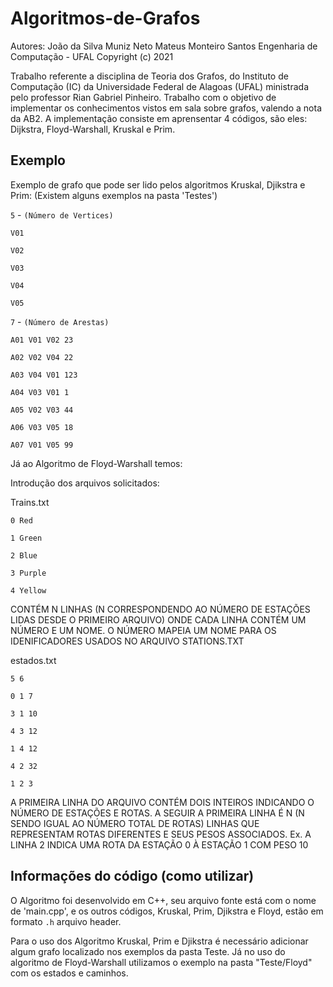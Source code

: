 # Algoritmos-de-Grafos
Autores:     João da Silva Muniz Neto 
             Mateus Monteiro Santos
             Engenharia de Computação - UFAL
             Copyright (c) 2021   

Trabalho referente a disciplina de Teoria dos Grafos, do Instituto de Computação (IC) da Universidade Federal de Alagoas (UFAL) ministrada pelo professor Rian Gabriel Pinheiro. Trabalho com o objetivo de implementar os conhecimentos vistos em sala sobre grafos, valendo a nota da AB2. A implementação consiste em aprensentar 4 códigos, são eles: Dijkstra, Floyd-Warshall, Kruskal e Prim.

## Exemplo

Exemplo de grafo que pode ser lido pelos algoritmos Kruskal, Djikstra e Prim: (Existem alguns exemplos na pasta 'Testes')

`5` - `(Número de Vertices)`

`V01`

`V02`

`V03`

`V04`

`V05`

`7` - `(Número de Arestas)`

`A01 V01 V02 23`

`A02 V02 V04 22`

`A03 V04 V01 123`

`A04 V03 V01 1`

`A05 V02 V03 44`

`A06 V03 V05 18`

`A07 V01 V05 99`

Já ao Algoritmo de Floyd-Warshall temos:

Introdução dos arquivos solicitados:

Trains.txt

`0 Red`

`1 Green`

`2 Blue`

`3 Purple`

`4 Yellow`

CONTÉM N LINHAS (N CORRESPONDENDO AO NÚMERO DE ESTAÇÕES LIDAS DESDE O PRIMEIRO ARQUIVO)
ONDE CADA LINHA CONTÉM UM NÚMERO E UM NOME. O NÚMERO MAPEIA UM NOME PARA OS IDENIFICADORES
USADOS NO ARQUIVO STATIONS.TXT

estados.txt

`5 6`

`0 1 7`

`3 1 10`

`4 3 12`

`1 4 12`

`4 2 32`

`1 2 3`

A PRIMEIRA LINHA DO ARQUIVO CONTÉM DOIS INTEIROS INDICANDO O NÚMERO DE ESTAÇÕES E ROTAS. 
A SEGUIR A PRIMEIRA LINHA É N (N SENDO IGUAL AO NÚMERO TOTAL DE ROTAS) LINHAS QUE REPRESENTAM
ROTAS DIFERENTES E SEUS PESOS ASSOCIADOS.
Ex.
A LINHA 2 INDICA UMA ROTA DA ESTAÇÃO 0 À ESTAÇÃO 1 COM PESO 10 

## Informações do código (como utilizar)

 O Algoritmo foi desenvolvido em C++, seu arquivo fonte está com o nome de 'main.cpp', e os outros códigos, Kruskal, Prim, Djikstra e Floyd, estão em formato 
 `.h` arquivo header.

 Para o uso dos Algoritmo Kruskal, Prim e Djikstra é necessário adicionar algum grafo localizado nos exemplos da pasta Teste. Já no uso do algoritmo de Floyd-Warshall utilizamos o exemplo na pasta "Teste/Floyd" com os estados e caminhos.